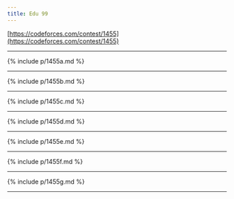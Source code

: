 ```yaml
---
title: Edu 99
---
```


[https://codeforces.com/contest/1455](https://codeforces.com/contest/1455)

* * *
{% include p/1455a.md %}
* * *
{% include p/1455b.md %}
* * *
{% include p/1455c.md %}
* * *
{% include p/1455d.md %}
* * *
{% include p/1455e.md %}
* * *
{% include p/1455f.md %}
* * *
{% include p/1455g.md %}
* * *

<object data="notes/Edu99.pdf" width="1000" height="1000" type='application/pdf'/>
